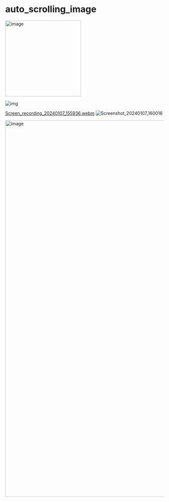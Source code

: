 # auto_scrolling_image

<img width="241" alt="image" src="https://github.com/johnhcolani/auto_scrolling_image/assets/91166301/5ff98268-2aa2-4b44-8327-948532177673">

![img](https://github.com/johnhcolani/auto_scrolling_image/assets/91166301/590f81c2-e20e-47aa-a6a3-b3174a8e5dad)

[Screen_recording_20240107_155936.webm](https://github.com/johnhcolani/auto_scrolling_image/assets/91166301/c6c26ce8-3aad-45dd-96fa-cdd9f36ec058)
![Screenshot_20240107_160016](https://github.com/johnhcolani/auto_scrolling_image/assets/91166301/271fd4a6-02cc-4b5c-bfa2-db20ce2aa77f)

<img width="1196" alt="image" src="https://github.com/johnhcolani/auto_scrolling_image/assets/91166301/62b9e6d2-c5ef-4266-85ed-484f6156cc52">
